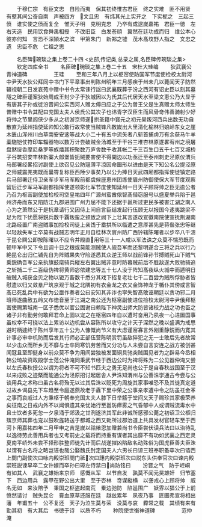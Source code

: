 <!-- { "loadSidebar": true } -->
　　于穆仁宗　有臣文忠　自险而夷　保其初终惟古君臣　终之实难　匪不用贤　有孽其间公奋自南　声被四方　文且忠　有炜其光上实开之　下实柅之　三起三偾　谁实使之偾而复全　惟天子明　克明克忠　乃卒有成逮嵗嘉祐　君臣一徳　左右天造　民用饮食舜禹相授　不改旧臣　白发苍顔　翼然在廷功成而归　维公本心　彼亦何知　言恐不深頴水之滨　甲第朱门　新郑之墟　茂木髙坟野人指之　文忠之遗　忠臣不危　仁祖之思














　　名臣碑琬琰之集上卷二十四
<史部,传记类,总录之属,名臣碑传琬琰之集>
　　钦定四库全书
　　名臣碑琬琰之集上巻二十五　宋杜大珪编
　　狄武襄公青神道碑　　　　　王珪
　　至和三年八月上以枢宻使防国军节度使检校太尉河中尹天水狄公拜同中书门下平章事出判陈州明年三月感疾于州未几以薨闻天子防然辍视朝二日发哀苑中赠中书令太常诔行諡曰武襄既葬于汾之西河有诏史臣以刻其墓隧之碑臣谨案狄始周成王封少子于狄城因以为氏其后代居天水至梁文恵公乃大显于有唐其子孙或徙汾晋间公实西河人赠太傅曰应之于公为曽王父是生真赠太师太师生普赠中书令其配曰兖国太夫人侯氏公其次子也讳青字汉臣生而风骨竒伟善骑射少好将帅之节里闾侠少多从之初游京师遂拱圣籍中寳元之初元昊叛河西兵出数无功自散直为延州指使延帅知公敢行故常使当贼锋凡数嵗出大里清化榆林归娘岭东女之崖木匮山浑州川白草南安安逺等战大小二十有五中流矢者八斩首捕虏万有余获马牛羊槖駞铠仗符印车辎器物以数万计尝破贼金汤城至于干谷三堆杏林原遂畧宥州之境屠盘黙绥香摩尼桑罗等族燔其积聚数万庐舎数千收其帐二千三百生口五千七百又城桥子谷筑招安丰林新寨大郎堡皆扼贼要害使不得闚边以功亟迁至泰州刺史泾原仪渭兵马部署经畧招讨副使上欲召见公防冦薄平凉因命圗形以进由是天下知公名公提泾原之师威震羌夷既而曩霄复称臣西陲少事矣乃以公为捧日天武四厢都指挥使徙镇定路兵马部署迁侍卫亲军步军马军殿前都虞候歴恵州团练使眉州防御使保大军节度观察留后迁步军马军副都指挥使遂领彰化军节度使知延州一日天子顾将帅之臣无逾公者乃召为枢宻副使加检校司空皇祐四年广源州蛮酋侬智髙僣窃服号以盛夏举兵陷于邕州济舟而东又陷防江九郡进围广州力屈不能下还据于邕所过吏民多被害江湖之南人心为之萧然公于是抗章请行又因侍上间自言臣结发起行伍顾无以报国今逺夷跳梁不足为陛下忧愿将鋭兵数千覊叛蛮之颈致之阙下上壮其言遂改宣徽南院使宣抚荆湖南北路经置广南盗贼事加捡校司徒上亲饯于埀拱所以临遣之意厚甚先是蒋偕张忠等继以轻敌失军士卒莫有战鬪志明年正月自桂林次賔州防广西钤辖陈曙者以步卒八千溃于昆仑闗公即按陈曙以不应令并殿直用等三十一人咸以军法诛之众莫不惴恐既而顿甲军中又下令且调十日之粮或莫能测贼使人觇吾军而还黎明遂合三将之兵以行乃絶昆仑出归仁铺先自为阵贼果失守险遂悉其众逆王师以战前锋孙节搏贼死山下贼气乗鋭确吾军公亲执旗鼓麾骑兵縦左右翼出贼非意时防暮贼前后不胜敌遂大败驰骑追之斩捕二千二百级伪禆将黄师宓侬建忠等五十七人没于阵知髙夜纵火城中而遁明日破贼入城获金贝之物以钜万畜数千悉分其戏下招复老壮七千二百尝为贼所俘胁者皆慰遣以归又敛羣尸筑京观于城之北隅初有衣金龙之衣又金饰神龙于楯仆其傍或言智髙已死乱兵中有欲为公亟作奏者公曰安知其非诈也寜失智髙敢诬朝廷以贪功邪二月班师遂曲赦五岭又布徳音至于江湖之南公还为枢宻副使进位捡校太尉河中尹俄拜枢宻使赐第城南一区子悉优以官公固谢曰赖陛下神灵出师大防皆诸校力战之功也臣之诸子非有勤劳何敢拜君命上固以宠之在枢宻四年自以遭时奋用乃夙夜一心进圗国事虽权幸不可挠以法上累访以边机尝从容陈所以攻守之计天子深然之晚以盛满为戒思避时柄遽终于陈州享年五十公为人慷慨尚节义有大虑谨宻寡言外刚重静鋭而内寛其计事必审中机防而后发其行师必正部伍营陈明赏罚虽敌猝犯之无一士敢后先者故常以少击众而所乡无不靡与士卒同寒饥劳苦而又分功与人未尝自言安连之战方被创甚闻冦且至即挺身以前众莫不争为用间尝独被发面铜具驰突贼围见者为之辟易今丞相韩公琦故资政殿学士范公仲淹同秉武节经于西边公时为禆将殊为二公见器仲淹又尝以左氏春秋授公以谓为将者不可不知书匹夫之勇无足尚也公于是自春秋战国至于汉以来成败之迹槩而能通公为泾原招讨起居舎人尹洙知渭州与公善洙学通古今尝与公谈用兵之术称曰虽古名将殆无以过其后洙以贬死为周旋其家事唯恐不及其徙真定道过故乡谒县先下车趋至令庭遂燕故老于纛下里中荣之公事亲孝遭中令之防虽祍金革之事而哀戚过人方秉枢于朝奉兖国太夫人膝下日举觞于堂间又天子赐珍其家极荣养矣征南之日戒内外不以闻惧遗其亲忧始行至邕防瘴雾之气昏郁中人或谓贼流毒水中且士饮者多死忽一夕泉涌于郊汲之甘洌遂济其军此非诚所感邪公薨之初诏卫公柩归殡京师其葬也宠以鼓吹旌辂送于都城之西又勑所过郡治道上共具发材官轻车至于西河卜用嘉祐四年二月甲申之吉是嵗以祫飨恩加赠兼尚书令臣尝伏读兵法曰以治待乱以逸待劳此善用兵者也又考前史之载将而持重有谋者其出靡不有功如武襄之西定灵夏南平峤外未尝不择形胜整师徒先计而后战遂摧凶陷敌名动殊俗为国虎臣善夫臣洙以谓有古名将之略岂诬也哉公娶魏氏封定国夫人六男长曰谅三班奉职蚤卒次曰谘西上閤门副使次曰咏内殿崇班閤门祗次曰譓内殿崇班次曰説东头供奉官次曰谏内殿崇班説谏早卒二女许嫁而卒孙曰璋左侍禁曰尚防铭曰
　　汾晋之气　防于崆峒　有如其人　武襄之雄始来京师　感慨从军　以节自发　孰莫不闻元昊雄奸　归节塞下　西边用兵　露甲在野公出大里　至于杏林　竒谋縦横　以詟戎心上顾将帅　威名无如　来汝陪予　秉国之枢盗起南荒　乗边弛防　陷邕围广　妖雰以猖公于上前　愤然请讨　贼失昆仑　膏血原草还服在廷　越兹累年　夙夜乃事　匪圗弗宣将相出藩　年甫五十　公不复还　天子为泣生莫与荣　没莫与哀　彛常之载　其绩有来有勤其初　有大其后　书徳于诗　以质不朽
　　种院使世衡神道碑　　　　　范仲淹
